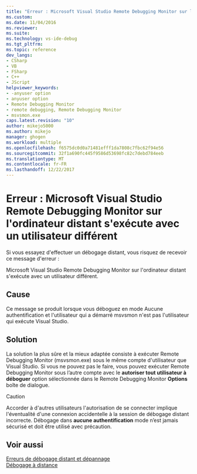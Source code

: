```yaml
---
title: "Erreur : Microsoft Visual Studio Remote Debugging Monitor sur l’ordinateur distant est en cours d’exécution en tant qu’autre utilisateur | Documents Microsoft"
ms.custom: 
ms.date: 11/04/2016
ms.reviewer: 
ms.suite: 
ms.technology: vs-ide-debug
ms.tgt_pltfrm: 
ms.topic: reference
dev_langs:
- CSharp
- VB
- FSharp
- C++
- JScript
helpviewer_keywords:
- -anyuser option
- anyuser option
- Remote Debugging Monitor
- remote debugging, Remote Debugging Monitor
- msvsmon.exe
caps.latest.revision: "10"
author: mikejo5000
ms.author: mikejo
manager: ghogen
ms.workload: multiple
ms.openlocfilehash: f6575dc0d0a71481efff1da7808c7fbc62f94e56
ms.sourcegitcommit: 32f1a690fc445f9586d53698fc82c7debd784eeb
ms.translationtype: MT
ms.contentlocale: fr-FR
ms.lasthandoff: 12/22/2017
---
```

# <a name="error-the-microsoft-visual-studio-remote-debugging-monitor-on-the-remote-computer-is-running-as-a-different-user"></a>Erreur : Microsoft Visual Studio Remote Debugging Monitor sur l'ordinateur distant s'exécute avec un utilisateur différent
Si vous essayez d'effectuer un débogage distant, vous risquez de recevoir ce message d'erreur :  
  
 Microsoft Visual Studio Remote Debugging Monitor sur l'ordinateur distant s'exécute avec un utilisateur différent.  
  
## <a name="cause"></a>Cause  
 Ce message se produit lorsque vous déboguez en mode Aucune authentification et l'utilisateur qui a démarré msvsmon n'est pas l'utilisateur qui exécute Visual Studio.  
  
## <a name="solution"></a>Solution  
 La solution la plus sûre et la mieux adaptée consiste à exécuter Remote Debugging Monitor (msvsmon.exe) sous le même compte d'utilisateur que Visual Studio. Si vous ne pouvez pas le faire, vous pouvez exécuter Remote Debugging Monitor sous l’autre compte avec le **autoriser tout utilisateur à déboguer** option sélectionnée dans le Remote Debugging Monitor **Options** boîte de dialogue.  
  
> [!CAUTION]
>  Accorder à d'autres utilisateurs l'autorisation de se connecter implique l'éventualité d'une connexion accidentelle à la session de débogage distant incorrecte. Débogage dans **aucune authentification** mode n’est jamais sécurisé et doit être utilisé avec précaution.
  
## <a name="see-also"></a>Voir aussi  
 [Erreurs de débogage distant et dépannage](../debugger/remote-debugging-errors-and-troubleshooting.md)   
 [Débogage à distance](../debugger/remote-debugging.md)